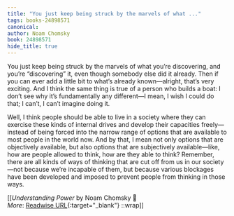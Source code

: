 ```yaml
---
title: "You just keep being struck by the marvels of what ..."
tags: books-24898571
canonical: 
author: Noam Chomsky
book: 24898571
hide_title: true
---
```


You just keep being struck by the marvels of what you’re discovering, and you’re “discovering” it, even though somebody else did it already. Then if you can ever add a little bit to what’s already known—alright, that’s very exciting. And I think the same thing is true of a person who builds a boat: I don’t see why it’s fundamentally any different—I mean, I wish I could do that; I can’t, I can’t imagine doing it.

Well, I think people should be able to live in a society where they can exercise these kinds of internal drives and develop their capacities freely—instead of being forced into the narrow range of options that are available to most people in the world now. And by that, I mean not only options that are objectively available, but also options that are subjectively available—like, how are people allowed to think, how are they able to think? Remember, there are all kinds of ways of thinking that are cut off from us in our society—not because we’re incapable of them, but because various blockages have been developed and imposed to prevent people from thinking in those ways.


[[<cite>_Understanding Power_</cite> by Noam Chomsky 📕<br>
_More_: [Readwise URL](https://readwise.io/open/484761521){:target="_blank"}
::wrap]]